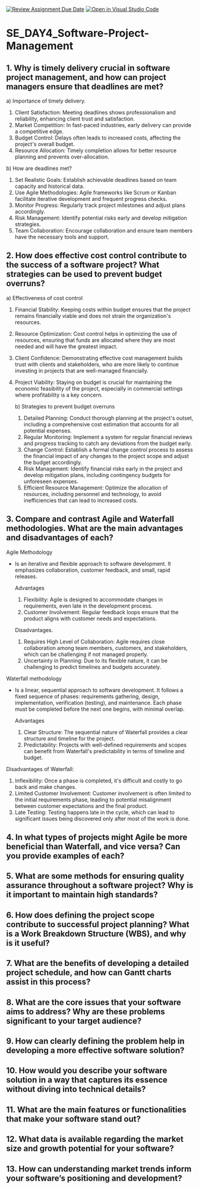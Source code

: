[![Review Assignment Due Date](https://classroom.github.com/assets/deadline-readme-button-22041afd0340ce965d47ae6ef1cefeee28c7c493a6346c4f15d667ab976d596c.svg)](https://classroom.github.com/a/9pw6JKcu)
[![Open in Visual Studio Code](https://classroom.github.com/assets/open-in-vscode-2e0aaae1b6195c2367325f4f02e2d04e9abb55f0b24a779b69b11b9e10269abc.svg)](https://classroom.github.com/online_ide?assignment_repo_id=18467633&assignment_repo_type=AssignmentRepo)
# SE_DAY4_Software-Project-Management
## 1. Why is timely delivery crucial in software project management, and how can project managers ensure that deadlines are met?
a) Importance of timely delivery.
  1. Client Satisfaction: Meeting deadlines shows professionalism and reliability, enhancing client trust and satisfaction.
  2. Market Competition: In fast-paced industries, early delivery can provide a competitive edge.
  3. Budget Control: Delays often leads to increased costs, affecting the project's overall budget.
  4. Resource Allocation: Timely completion allows for better resource planning and prevents over-allocation.

b) How are deadlines met?
1. Set Realistic Goals: Establish achievable deadlines based on team capacity and historical data.
2. Use Agile Methodologies: Agile frameworks like Scrum or Kanban facilitate iterative development and frequent progress checks.
3. Monitor Progress: Regularly track project milestones and adjust plans accordingly.
4. Risk Management: Identify potential risks early and develop mitigation strategies.
5. Team Collaboration: Encourage collaboration and ensure team members have the necessary tools and support.
   
## 2. How does effective cost control contribute to the success of a software project? What strategies can be used to prevent budget overruns?
a) Effectiveness of cost control
1. Financial Stability: Keeping costs within budget ensures that the project remains financially viable and does not strain the organization's resources.
2. Resource Optimization: Cost control helps in optimizing the use of resources, ensuring that funds are allocated where they are most needed and will have the greatest impact.
3. Client Confidence: Demonstrating effective cost management builds trust with clients and stakeholders, who are more likely to continue investing in projects that are well-managed financially.
4. Project Viability: Staying on budget is crucial for maintaining the economic feasibility of the project, especially in commercial settings where profitability is a key concern.

   b) Strategies to prevent budget overruns
   1. Detailed Planning: Conduct thorough planning at the project's outset, including a comprehensive cost estimation that accounts for all potential expenses.
   2. Regular Monitoring: Implement a system for regular financial reviews and progress tracking to catch any deviations from the budget early.
   3. Change Control: Establish a formal change control process to assess the financial impact of any changes to the project scope and adjust the budget accordingly.
   4. Risk Management: Identify financial risks early in the project and develop mitigation plans, including contingency budgets for unforeseen expenses.
   5. Efficient Resource Management: Optimize the allocation of resources, including personnel and technology, to avoid inefficiencies that can lead to increased costs.
      
## 3. Compare and contrast Agile and Waterfall methodologies. What are the main advantages and disadvantages of each?
Agile Methodology
- Is an iterative and flexible approach to software development. It emphasizes collaboration, customer feedback, and small, rapid releases.

  Advantages
  1) Flexibility: Agile is designed to accommodate changes in requirements, even late in the development process.
  2) Customer Involvement: Regular feedback loops ensure that the product aligns with customer needs and expectations.

  Disadvantages.
  1) Requires High Level of Collaboration: Agile requires close collaboration among team members, customers, and stakeholders, which can be challenging if not managed properly.
  2) Uncertainty in Planning: Due to its flexible nature, it can be challenging to predict timelines and budgets accurately.
 
Waterfall methodology
- Is a linear, sequential approach to software development. It follows a fixed sequence of phases: requirements gathering, design, implementation, verification (testing), and maintenance. Each phase must be completed before the next one begins, with minimal overlap.

  Advantages
  1. Clear Structure: The sequential nature of Waterfall provides a clear structure and timeline for the project.
  2. Predictability: Projects with well-defined requirements and scopes can benefit from Waterfall's predictability in terms of timeline and budget.
     
Disadvantages of Waterfall:
 1. Inflexibility: Once a phase is completed, it's difficult and costly to go back and make changes.
 2. Limited Customer Involvement: Customer involvement is often limited to the initial requirements phase, leading to potential misalignment between customer expectations and the final product.
 3. Late Testing: Testing happens late in the cycle, which can lead to significant issues being discovered only after most of the work is done.
    
## 4. In what types of projects might Agile be more beneficial than Waterfall, and vice versa? Can you provide examples of each?
## 5. What are some methods for ensuring quality assurance throughout a software project? Why is it important to maintain high standards?
## 6. How does defining the project scope contribute to successful project planning? What is a Work Breakdown Structure (WBS), and why is it useful?
## 7. What are the benefits of developing a detailed project schedule, and how can Gantt charts assist in this process?
## 8. What are the core issues that your software aims to address? Why are these problems significant to your target audience?
## 9. How can clearly defining the problem help in developing a more effective software solution?
## 10. How would you describe your software solution in a way that captures its essence without diving into technical details?
## 11. What are the main features or functionalities that make your software stand out?
## 12. What data is available regarding the market size and growth potential for your software?
## 13. How can understanding market trends inform your software’s positioning and development?
